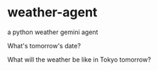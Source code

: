 # weather-agent
a python weather gemini agent

What's tomorrow's date?

What will the weather be like in Tokyo tomorrow?
